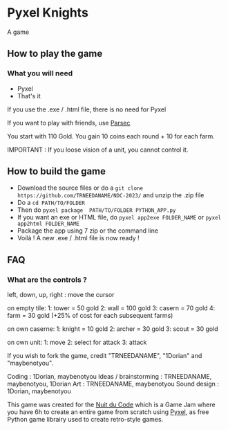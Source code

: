 # Pyxel Knights

A game

## How to play the game

### What you will need

- Pyxel
- That's it

If you use the .exe / .html file, there is no need for Pyxel

If you want to play with friends, use [Parsec](https://parsec.app/)

You start with 110 Gold. You gain 10 coins each round + 10 for each farm.

IMPORTANT : If you loose vision of a unit, you cannot control it.

## How to build the game

- Download the source files or do a `git clone https://github.com/TRNEEDANAME/NDC-2023/` and unzip the .zip file
- Do a `cd PATH/TO/FOLDER`
- Then do `pyxel package  PATH/TO/FOLDER PYTHON_APP.py`
- If you want an exe or HTML file, do `pyxel app2exe FOLDER_NAME` or `pyxel app2html FOLDER_NAME`
- Package the app using 7 zip or the command line
- Voilà ! A new .exe / .html file is now ready !

## FAQ

### What are the controls ?

left, down, up, right : move the cursor

on empty tile:
1: tower = 50 gold
2: wall = 100 gold
3: casern = 70 gold
4: farm = 30 gold (+25% of cost for each subsequent farms)

on own caserne:
1: knight = 10 gold
2: archer = 30 gold
3: scout = 30 gold

on own unit:
1: move 
2: select for attack
3: attack

If you wish to fork the game, credit "TRNEEDANAME", "1Dorian" and "maybenotyou".

Coding : 1Dorian, maybenotyou
Ideas / brainstorming : TRNEEDANAME, maybenotyou, 1Dorian
Art : TRNEEDANAME, maybenotyou
Sound design : 1Dorian, maybenotyou

This game was created for the [Nuit du Code](https://www.nuitducode.net/) which is a Game Jam where you have 6h to create an entire game from scratch using [Pyxel](https://github.com/kitao/pyxel), as free Python game librairy used to create retro-style games.
